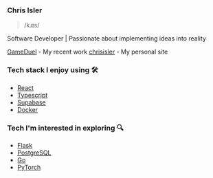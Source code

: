 ### Chris Isler
> /kɹɪs/
<p>Software Developer | Passionate about implementing ideas into reality</p>

[GameDuel](https://gitlab.com/4444cisler4444/gameduel) - My recent work
[chrisisler](https://chrisisler.vercel.app) - My personal site

### Tech stack I enjoy using 🛠
- [React](https://reactjs.org/)
- [Typescript](https://www.typescriptlang.org/)
- [Supabase](https://supabase.com)
- [Docker](https://www.docker.com)

### Tech I'm interested in exploring 🔍
- [Flask](https://flask.palletsprojects.com/)
- [PostgreSQL](https://www.postgresql.org/)
- [Go](https://go.dev/)
- [PyTorch](https://pytorch.org/)
